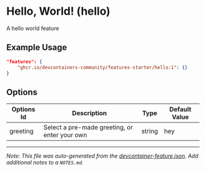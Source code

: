 
# Hello, World! (hello)

A hello world feature

## Example Usage

```json
"features": {
    "ghcr.io/devcontainers-community/features-starter/hello:1": {}
}
```

## Options

| Options Id | Description | Type | Default Value |
|-----|-----|-----|-----|
| greeting | Select a pre-made greeting, or enter your own | string | hey |



---

_Note: This file was auto-generated from the [devcontainer-feature.json](https://github.com/devcontainers-community/features-starter/blob/main/src/hello/devcontainer-feature.json).  Add additional notes to a `NOTES.md`._
